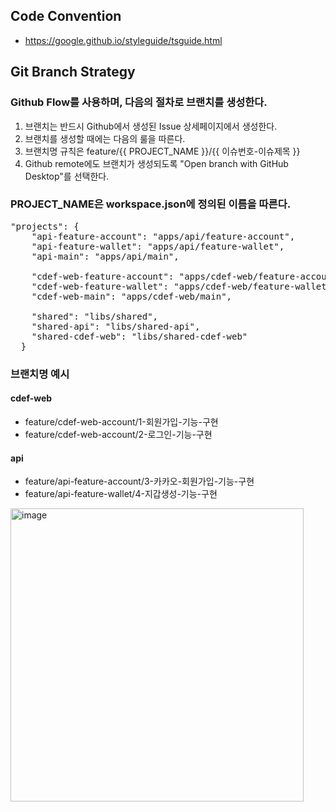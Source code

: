 ## Code Convention
- https://google.github.io/styleguide/tsguide.html

## Git Branch Strategy
### Github Flow를 사용하며, 다음의 절차로 브랜치를 생성한다.

1. 브랜치는 반드시 Github에서 생성된 Issue 상세페이지에서 생성한다.
2. 브랜치를 생성할 때에는 다음의 룰을 따른다.
  1. 브랜치명 규칙은 feature/{{ PROJECT_NAME }}/{{ 이슈번호-이슈제목 }}
  2. Github remote에도 브랜치가 생성되도록 "Open branch with GitHub Desktop"를 선택한다.

### PROJECT_NAME은 workspace.json에 정의된 이름을 따른다.
<pre>
"projects": {
    "api-feature-account": "apps/api/feature-account",
    "api-feature-wallet": "apps/api/feature-wallet",
    "api-main": "apps/api/main",
    
    "cdef-web-feature-account": "apps/cdef-web/feature-account",
    "cdef-web-feature-wallet": "apps/cdef-web/feature-wallet",
    "cdef-web-main": "apps/cdef-web/main",
    
    "shared": "libs/shared",
    "shared-api": "libs/shared-api",
    "shared-cdef-web": "libs/shared-cdef-web"
  }
</pre>

### 브랜치명 예시
#### cdef-web
- feature/cdef-web-account/1-회원가입-기능-구현
- feature/cdef-web-account/2-로그인-기능-구현
#### api
- feature/api-feature-account/3-카카오-회원가입-기능-구현
- feature/api-feature-wallet/4-지갑생성-기능-구현

<img width="469" alt="image" src="https://user-images.githubusercontent.com/18748215/183349220-b39535a0-4183-43fe-89ea-9ddc6979a5d6.png">

